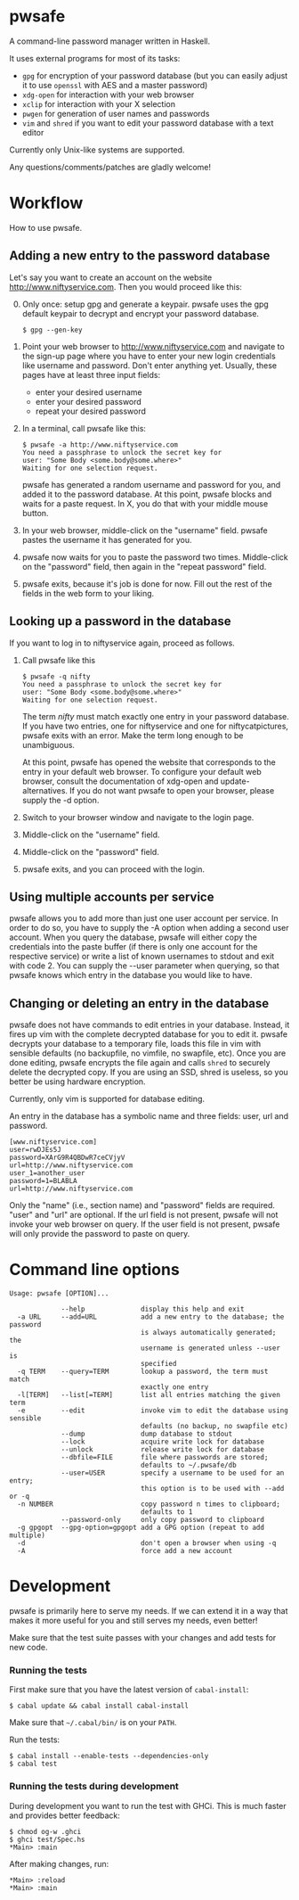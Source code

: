 pwsafe
======

A command-line password manager written in Haskell.

It uses external programs for most of its tasks:

 * `gpg` for encryption of your password database (but you can easily adjust it
   to use `openssl` with AES and a master password)
 * `xdg-open` for interaction with your web browser
 * `xclip` for interaction with your X selection
 * `pwgen` for generation of user names and passwords
 * `vim` and `shred` if you want to edit your password database with a text editor

Currently only Unix-like systems are supported.

Any questions/comments/patches are gladly welcome!


Workflow
========

How to use pwsafe.


Adding a new entry to the password database
-------------------------------------------

Let's say you want to create an account on the website
http://www.niftyservice.com. Then you would proceed like this:

 0. Only once: setup gpg and generate a keypair.  pwsafe uses the gpg default
    keypair to decrypt and encrypt your password database.

        $ gpg --gen-key

 1. Point your web browser to http://www.niftyservice.com and navigate to the sign-up
    page where you have to enter your new login credentials like username and
    password. Don't enter anything yet.
    Usually, these pages have at least three input fields:
     * enter your desired username
     * enter your desired password
     * repeat your desired password
 2. In a terminal, call pwsafe like this:

        $ pwsafe -a http://www.niftyservice.com
        You need a passphrase to unlock the secret key for
        user: "Some Body <some.body@some.where>"
        Waiting for one selection request.

    pwsafe has generated a random username and password for you, and added it
    to the password database. At this point, pwsafe blocks and waits for a
    paste request. In X, you do that with your middle mouse button.

 3. In your web browser, middle-click on the "username" field. pwsafe pastes the
    username it has generated for you.

 4. pwsafe now waits for you to paste the password two times. Middle-click on
    the "password" field, then again in the "repeat password" field.

 5. pwsafe exits, because it's job is done for now. Fill out the rest of the
    fields in the web form to your liking.


Looking up a password in the database
-------------------------------------

If you want to log in to niftyservice again, proceed as follows.

 1. Call pwsafe like this

        $ pwsafe -q nifty
        You need a passphrase to unlock the secret key for
        user: "Some Body <some.body@some.where>"
        Waiting for one selection request.

    The term *nifty* must match exactly one entry in your password database. If
    you have two entries, one for niftyservice and one for niftycatpictures,
    pwsafe exits with an error. Make the term long enough to be unambiguous.

    At this point, pwsafe has opened the website that corresponds to the entry
    in your default web browser. To configure your default web browser, consult
    the documentation of xdg-open and update-alternatives. If you do not want
    pwsafe to open your browser, please supply the -d option.

 2. Switch to your browser window and navigate to the login page.

 3. Middle-click on the "username" field.

 4. Middle-click on the "password" field.

 5. pwsafe exits, and you can proceed with the login.


Using multiple accounts per service
-----------------------------------

pwsafe allows you to add more than just one user account per service. In order
to do so, you have to supply the -A option when adding a second user account.
When you query the database, pwsafe will either copy the credentials into the
paste buffer (if there is only one account for the respective service) or write
a list of known usernames to stdout and exit with code 2. You can supply the
--user parameter when querying, so that pwsafe knows which entry in the database
you would like to have. 


Changing or deleting an entry in the database
---------------------------------------------

pwsafe does not have commands to edit entries in your database. Instead, it
fires up vim with the complete decrypted database for you to edit it. pwsafe
decrypts your database to a temporary file, loads this file in vim with
sensible defaults (no backupfile, no vimfile, no swapfile, etc). Once you are
done editing, pwsafe encrypts the file again and calls `shred` to securely
delete the decrypted copy. If you are using an SSD, shred is useless, so you
better be using hardware encryption.

Currently, only vim is supported for database editing.

An entry in the database has a symbolic name and three fields: user, url and
password.

    [www.niftyservice.com]
    user=rwDJEs5J
    password=XArG9R4QBDwR7ceCVjyV
    url=http://www.niftyservice.com
    user_1=another_user
    password=1=BLABLA
    url=http://www.niftyservice.com

Only the "name" (i.e., section name) and "password" fields are required. "user"
and "url" are optional.  If the url field is not present, pwsafe will not invoke
your web browser on query.  If the user field is not present, pwsafe will only
provide the password to paste on query.


Command line options
====================

    Usage: pwsafe [OPTION]...

                 --help              display this help and exit
      -a URL     --add=URL           add a new entry to the database; the password 
                                     is always automatically generated; the 
                                     username is generated unless --user is 
                                     specified
      -q TERM    --query=TERM        lookup a password, the term must match 
                                     exactly one entry
      -l[TERM]   --list[=TERM]       list all entries matching the given term
      -e         --edit              invoke vim to edit the database using sensible
                                     defaults (no backup, no swapfile etc)
                 --dump              dump database to stdout
                 --lock              acquire write lock for database
                 --unlock            release write lock for database
                 --dbfile=FILE       file where passwords are stored;
                                     defaults to ~/.pwsafe/db
                 --user=USER         specify a username to be used for an entry;
                                     this option is to be used with --add or -q
      -n NUMBER                      copy password n times to clipboard;
                                     defaults to 1
                 --password-only     only copy password to clipboard
      -g gpgopt  --gpg-option=gpgopt add a GPG option (repeat to add multiple)
      -d                             don't open a browser when using -q
      -A                             force add a new account

Development
===========

pwsafe is primarily here to serve my needs.  If we can extend it in a way that
makes it more useful for you and still serves my needs, even better!

Make sure that the test suite passes with your changes and add tests for new
code.

### Running the tests

First make sure that you have the latest version of `cabal-install`:

    $ cabal update && cabal install cabal-install

Make sure that `~/.cabal/bin/` is on your `PATH`.

Run the tests:

    $ cabal install --enable-tests --dependencies-only
    $ cabal test

### Running the tests during development

During development you want to run the test with GHCi.  This is much faster and
provides better feedback:

    $ chmod og-w .ghci
    $ ghci test/Spec.hs
    *Main> :main

After making changes, run:

    *Main> :reload
    *Main> :main
